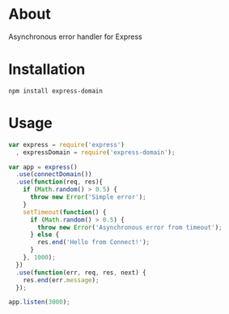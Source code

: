 # About 

Asynchronous error handler for Express

# Installation

	npm install express-domain

# Usage

```js
var express = require('express')
  , expressDomain = require('express-domain');

var app = express()
  .use(connectDomain())
  .use(function(req, res){
    if (Math.random() > 0.5) {
      throw new Error('Simple error');
    }
    setTimeout(function() {
      if (Math.random() > 0.5) {
        throw new Error('Asynchronous error from timeout');
      } else {
        res.end('Hello from Connect!');
      }
    }, 1000);
  })
  .use(function(err, req, res, next) {
    res.end(err.message);
  });

app.listen(3000);
```
